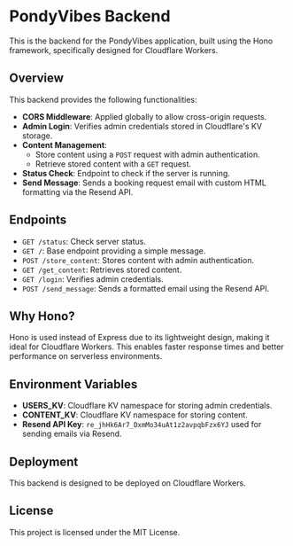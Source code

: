 # PondyVibes Backend

This is the backend for the PondyVibes application, built using the Hono framework, specifically designed for Cloudflare Workers.

## Overview

This backend provides the following functionalities:
- **CORS Middleware**: Applied globally to allow cross-origin requests.
- **Admin Login**: Verifies admin credentials stored in Cloudflare's KV storage.
- **Content Management**: 
  - Store content using a `POST` request with admin authentication.
  - Retrieve stored content with a `GET` request.
- **Status Check**: Endpoint to check if the server is running.
- **Send Message**: Sends a booking request email with custom HTML formatting via the Resend API.

## Endpoints

- `GET /status`: Check server status.
- `GET /`: Base endpoint providing a simple message.
- `POST /store_content`: Stores content with admin authentication.
- `GET /get_content`: Retrieves stored content.
- `GET /login`: Verifies admin credentials.
- `POST /send_message`: Sends a formatted email using the Resend API.

## Why Hono?

Hono is used instead of Express due to its lightweight design, making it ideal for Cloudflare Workers. This enables faster response times and better performance on serverless environments.

## Environment Variables

- **USERS_KV**: Cloudflare KV namespace for storing admin credentials.
- **CONTENT_KV**: Cloudflare KV namespace for storing content.
- **Resend API Key**: `re_jhHk6Ar7_DxmMo34uAt1z2avpqbFzx6YJ` used for sending emails via Resend.

## Deployment

This backend is designed to be deployed on Cloudflare Workers.

## License

This project is licensed under the MIT License.
